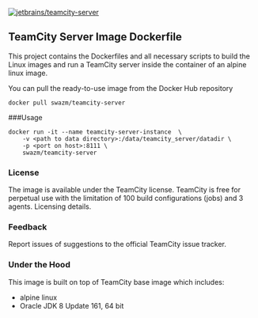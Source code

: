 [![jetbrains/teamcity-server](https://img.shields.io/docker/pulls/swazm/teamcity-server.svg)](https://hub.docker.com/r/swazm/teamcity-server/)

## TeamCity Server Image Dockerfile

This project contains the Dockerfiles and all necessary scripts to build the Linux images and run a TeamCity server inside the container of an alpine linux image.

You can pull the ready-to-use image from the Docker Hub repository
                                     
`docker pull swazm/teamcity-server`


###Usage
```
docker run -it --name teamcity-server-instance  \
    -v <path to data directory>:/data/teamcity_server/datadir \
    -p <port on host>:8111 \
    swazm/teamcity-server
```

### License
The image is available under the TeamCity license.
TeamCity is free for perpetual use with the limitation of 100 build configurations (jobs) and 3 agents. Licensing details.

### Feedback
Report issues of suggestions to the official TeamCity issue tracker.

### Under the Hood
This image is built on top of TeamCity base image which includes:

- alpine linux
- Oracle JDK 8 Update 161, 64 bit
